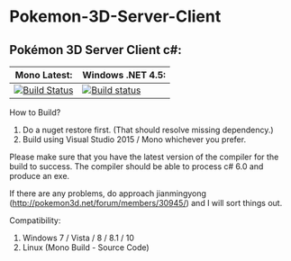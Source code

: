 # Pokemon-3D-Server-Client

## Pokémon 3D Server Client c#:
**Mono Latest:** | **Windows .NET 4.5:**
---------------- | ---------------------
[![Build Status](https://travis-ci.org/jianmingyong/Pokemon-3D-Server-Client.svg?branch=master)](https://travis-ci.org/jianmingyong/Pokemon-3D-Server-Client) | [![Build status](https://ci.appveyor.com/api/projects/status/etgwvbwvl5s0f96j?svg=true)](https://ci.appveyor.com/project/jianmingyong/pokemon-3d-server-client)

How to Build?

1. Do a nuget restore first. (That should resolve missing dependency.)
2. Build using Visual Studio 2015 / Mono whichever you prefer.

Please make sure that you have the latest version of the compiler for the build to success.
The compiler should be able to process c# 6.0 and produce an exe.

If there are any problems, do approach jianmingyong (http://pokemon3d.net/forum/members/30945/) and I will sort things out.

Compatibility:

1. Windows 7 / Vista / 8 / 8.1 / 10
2. Linux (Mono Build - Source Code)
